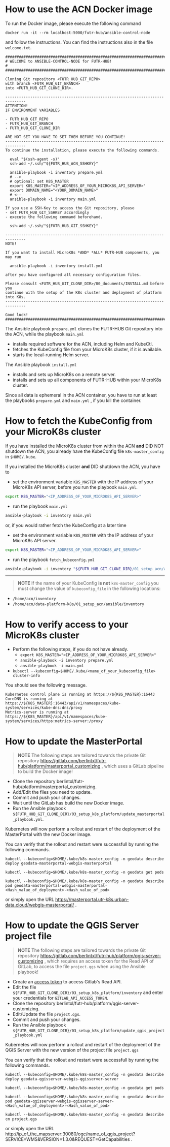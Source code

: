 

# How to use the ACN Docker image
To run the Docker image, please execute the following command

```
docker run -it --rm localhost:5000/futr-hub/ansible-control-node
```

and follow the instructions. You can find the instructions also in the file `welcome.txt`.

```
###############################################################################
# WELCOME to ANSIBLE-CONTROL-NODE for FUTR-HUB!                               #
###############################################################################

Cloning Git repository <FUTR_HUB_GIT_REPO>
with branch <FUTR_HUB_GIT_BRANCH>
into <FUTR_HUB_GIT_CLONE_DIR>.

-------------------------------------------------------------------------------
ATTENTION!
IF ENVIRONMENT VARIABLES

- FUTR_HUB_GIT_REPO
- FUTR_HUB_GIT_BRANCH
- FUTR_HUB_GIT_CLONE_DIR

ARE NOT SET YOU HAVE TO SET THEM BEFORE YOU CONTINUE!
-------------------------------------------------------------------------------
To continue the installation, please execute the following commands.

  eval "$(ssh-agent -s)"
  ssh-add ~/.ssh/"${FUTR_HUB_ACN_SSHKEY}"

  ansible-playbook -i inventory prepare.yml
  # -->
  # optional: set K8S_MASTER
  export K8S_MASTER="<IP_ADDRESS_OF_YOUR_MICROK8S_API_SERVER>"
  export DOMAIN_NAME="<YOUR_DOMAIN_NAME>"
  # <--
  ansible-playbook -i inventory main.yml

If you use a SSH-Key to access the Git repository, please
- set FUTR_HUB_GIT_SSHKEY accordingly
- execute the following command beforehand.

  ssh-add ~/.ssh/"${FUTR_HUB_GIT_SSHKEY}"

-------------------------------------------------------------------------------
NOTE!

If you want to install MicroK8s *AND* *ALL* FUTR-HUB components, you may run

  ansible-playbook -i inventory install.yml

after you have configured all necessary configuration files.

Please consult <FUTR_HUB_GIT_CLONE_DIR>/00_documents/INSTALL.md before you
continue with the setup of the K8s cluster and deployment of platform into K8s.
-------------------------------------------------------------------------------

Good luck!
###############################################################################

```

The Ansible playbook `prepare.yml` clones the FUTR-HUB Git repository into the ACN, while the playbook `main.yml` 

+ installs required software for the ACN, including Helm and KubeCtl.
+ fetches the KubeConfig file from your MicroK8s cluster, if it is available.
+ starts the local-running Helm server.

The Ansible playbook `install.yml`

+ installs and sets up MicroK8s on a remote server.
+ installs and sets up all components of FUTR-HUB within your MicroK8s cluster.

Since all data is ephemeral in the ACN container, you have to run at least the playbooks `prepare.yml` and `main.yml` , if you kill the container.


# How to fetch the KubeConfig from your MicroK8s cluster
If you have installed the MicroK8s cluster from within the ACN **and** DID NOT shutdown the ACN, you already have the KubeConfig file `k8s-master_config` in `$HOME/.kube`.

If you installed the MicroK8s cluster **and** DID shutdown the ACN, you have to

+ set the environment variable `K8S_MASTER` with the IP address of your MicroK8s API server, before you run the playbook `main.yml`.
```bash
export K8S_MASTER="<IP_ADDRESS_OF_YOUR_MICROK8S_API_SERVER>"
```
+ run the playbook `main.yml`
```bash
ansible-playbook -i inventory main.yml
```

or, if you would rather fetch the KubeConfig at a later time

+ set the environment variable `K8S_MASTER` with the IP address of your MicroK8s API server.
```bash
export K8S_MASTER="<IP_ADDRESS_OF_YOUR_MICROK8S_API_SERVER>"
```
+ run the playbook `fetch_kubeconfig.yml`
```bash
ansible-playbook -i inventory "${FUTR_HUB_GIT_CLONE_DIR}/01_setup_acn/ansible/fetch_kubeconfig.yml"
```
---
>**NOTE**
If the name of your KubeConfig **is not** `k8s-master_config` you must change the value of `kubeconfig_file` in the following locations:

+ `/home/acn/inventory`
+ `/home/acn/data-platform-k8s/01_setup_acn/ansible/inventory`

# How to verify access to your MicroK8s cluster

+ Perform the following steps, if you do not have already.
    * `export K8S_MASTER="<IP_ADDRESS_OF_YOUR_MICROK8S_API_SERVER>"`
    * `ansible-playbook -i inventory prepare.yml`
    * `ansible-playbook -i main.yml`
+ `kubectl --kubeconfig=$HOME/.kube/<name_of_your_kubeconfig_file> cluster-info`

You should see the following message.

```
Kubernetes control plane is running at https://${K8S_MASTER}:16443
CoreDNS is running at https://${K8S_MASTER}:16443/api/v1/namespaces/kube-system/services/kube-dns:dns/proxy
Metrics-server is running at https://${K8S_MASTER}/api/v1/namespaces/kube-system/services/https:metrics-server:/proxy
```


# How to update the MasterPortal

>**NOTE**
The following steps are tailored towards the private Git repository https://gitlab.com/berlintxl/futr-hub/platform/masterportal_customizing , which uses a GitLab pipeline to build the Docker image! 


+ Clone the repository berlintxl/futr-hub/platform/masterportal_customizing.
+ Add/Edit the files you need to update.
+ Commit and push your changes.
+ Wait until the GitLab has build the new Docker image.
+ Run the Ansible playbook `${FUTR_HUB_GIT_CLONE_DIR}/03_setup_k8s_platform/update_masterportal_playbook.yml`.

Kubernetes will now perform a rollout and restart of the deployment of the MasterPortal with the new Docker image.

You can verify that the rollout and restart were successfull by running the following commands.
```
kubectl --kubeconfig=$HOME/.kube/k8s-master_config -n geodata describe deploy geodata-masterportal-webgis-masterportal

kubectl --kubeconfig=$HOME/.kube/k8s-master_config -n geodata get pods

kubectl --kubeconfig=$HOME/.kube/k8s-master_config -n geodata describe pod geodata-masterportal-webgis-masterportal-<Hash_value_of_deployment>-<Hash_value_of_pod>
```

or simply open the URL https://masterportal.utr-k8s.urban-data.cloud/webgis-masterportal/ .


# How to update the QGIS Server project file

>**NOTE**
The following steps are tailored towards the private Git repository https://gitlab.com/berlintxl/futr-hub/platform/qgis-server-customizing , which requires an access token for the Read API of GitLab, to access the file `project.qgs` when using the Ansible playbook! 

+ Create an [access token](https://gitlab.com/-/profile/personal_access_tokens) to access Gitlab's Read API.
+ Edit the file `${FUTR_HUB_GIT_CLONE_DIR}/03_setup_k8s_platform/inventory` and enter your credentials for `GITLAB_API_ACCESS_TOKEN`.
+ Clone the repository berlintxl/futr-hub/platform/qgis-server-customizing.
+ Edit/Update the file `project.qgs`.
+ Commit and push your changes.
+ Run the Ansible playbook `${FUTR_HUB_GIT_CLONE_DIR}/03_setup_k8s_platform/update_qgis_project_playbook.yml`

Kubernetes will now perform a rollout and restart of the deployment of the QGIS Server with the new version of the project file `project.qgs` 

You can verify that the rollout and restart were successfull by running the following commands.
```
kubectl --kubeconfig=$HOME/.kube/k8s-master_config -n geodata describe deploy geodata-qgisserver-webgis-qgisserver-server

kubectl --kubeconfig=$HOME/.kube/k8s-master_config -n geodata get pods

kubectl --kubeconfig=$HOME/.kube/k8s-master_config -n geodata describe pod geodata-qgisserver-webgis-qgisserver-server-<Hash_value_of_deployment>-<Hash_value_of_pod>

kubectl --kubeconfig=$HOME/.kube/k8s-master_config -n geodata describe cm project.qgs
```

or simply open the URL http://ip_of_the_mapserver:30080/ogc/name_of_qgis_project?SERVICE=WMS&VERSION=1.3.0&REQUEST=GetCapabilities .
